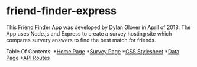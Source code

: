 # friend-finder-express
This Friend Finder App was developed by Dylan Glover in April of 2018. The App uses Node.js and Express to create a survey hosting site which compares survery answers to find the best match for friends.

Table Of Contents:
*[Home Page](./app/public/home.html)
*[Survey Page](./app/public/survey.html)
*[CSS Stylesheet](./app/public/style.css)
*[Data Page](./app/data/friends.js)
*[API Routes](./app/routing/apiRoutes.js)